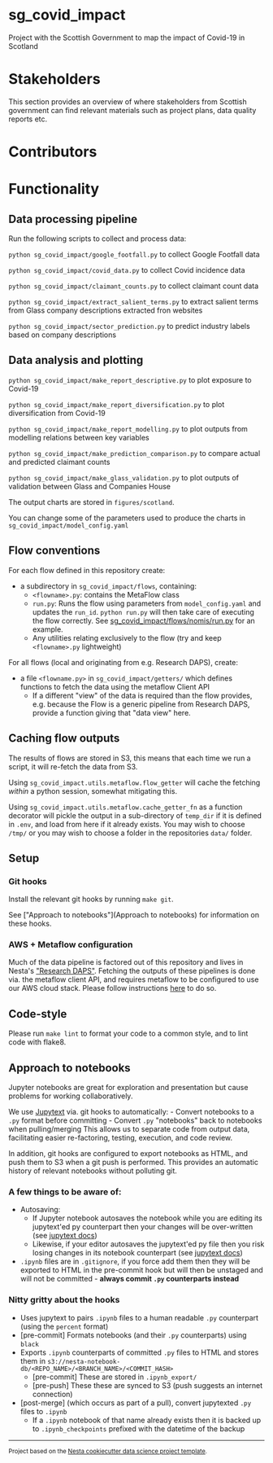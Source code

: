 sg_covid_impact
===============

Project with the Scottish Government to map the impact of Covid-19 in Scotland

# Stakeholders

This section provides an overview of where stakeholders from Scottish government can find relevant materials such as project plans, data quality reports etc.

# Contributors

# Functionality

## Data processing pipeline

Run the following scripts to collect and process data:

`python sg_covid_impact/google_footfall.py` to collect Google Footfall data

`python sg_covid_impact/covid_data.py` to collect Covid incidence data

`python sg_covid_impact/claimant_counts.py` to collect claimant count data

`python sg_covid_impact/extract_salient_terms.py` to extract salient terms from Glass company descriptions extracted fron  websites

`python sg_covid_impact/sector_prediction.py` to predict industry labels based on company descriptions

## Data analysis and plotting

`python sg_covid_impact/make_report_descriptive.py` to plot exposure to Covid-19

`python sg_covid_impact/make_report_diversification.py` to plot diversification from Covid-19

`python sg_covid_impact/make_report_modelling.py` to plot outputs from modelling relations between key variables

`python sg_covid_impact/make_prediction_comparison.py` to compare actual and predicted claimant counts

`python sg_covid_impact/make_glass_validation.py` to plot outputs of validation between Glass and Companies House

The output charts are stored in `figures/scotland`.

You can change some of the parameters used to produce the charts in `sg_covid_impact/model_config.yaml`

## Flow conventions

For each flow defined in this repository create:

- a subdirectory in `sg_covid_impact/flows`, containing:
  - `<flowname>.py`: contains the MetaFlow class
  - `run.py`: Runs the flow using parameters from `model_config.yaml` and updates the `run_id`.
      `python run.py` will then take care of executing the flow correctly. See [sg_covid_impact/flows/nomis/run.py](nomis/run.py) for an example.
  - Any utilities relating exclusively to the flow (try and keep `<flowname>.py` lightweight)

For all flows (local and originating from e.g. Research DAPS), create:
- a file `<flowname.py>` in `sg_covid_impact/getters/` which defines functions to fetch the data using the metaflow Client API
  - If a different "view" of the data is required than the flow provides, e.g. because the Flow is a generic pipeline from Research DAPS, provide a function giving that "data view" here.

## Caching flow outputs

The results of flows are stored in S3, this means that each time we run a script, it will re-fetch the data from S3. 

Using `sg_covid_impact.utils.metaflow.flow_getter` will cache the fetching *within* a python session, somewhat mitigating this.

Using `sg_covid_impact.utils.metaflow.cache_getter_fn` as a function decorator will pickle the output in a sub-directory of `temp_dir` if it is defined in `.env`, and load from here if it already exists. You may wish to choose `/tmp/` or you may wish to choose a folder in the repositories `data/` folder.

## Setup

### Git hooks

Install the relevant git hooks by running `make git`.

See ["Approach to notebooks"](Approach to notebooks) for information on these hooks.

### AWS + Metaflow configuration

Much of the data pipeline is factored out of this repository and lives in Nesta's ["Research DAPS"](https://github.com/nestauk/research_daps).
Fetching the outputs of these pipelines is done via. the metaflow client API, and requires metaflow to be configured to use our AWS cloud stack. Please follow instructions [here](https://github.com/nestauk/research_daps#configuration) to do so.

## Code-style

Please run `make lint` to format your code to a common style, and to lint code with flake8.

## Approach to notebooks

Jupyter notebooks are great for exploration and presentation but cause problems for working collaboratively.

We use [Jupytext](https://jupytext.readthedocs.io/en/latest/) via. git hooks to automatically:
    - Convert notebooks to a `.py` format before committing
    - Convert `.py` "notebooks" back to notebooks when pulling/merging
This allows us to separate code from output data, facilitating easier re-factoring, testing, execution, and code review.
    
In addition, git hooks are configured to export notebooks as HTML, and push them to S3 when a git push is performed. This provides an automatic history of relevant notebooks without polluting git.

### A few things to be aware of:

- Autosaving: 
  - If Jupyter notebook autosaves the notebook while you are editing its jupytext'ed py counterpart then your changes will be over-written (see [jupytext docs](https://jupytext.readthedocs.io/en/latest/paired-notebooks.html#can-i-edit-a-notebook-simultaneously-in-jupyter-and-in-a-text-editor))
  - Likewise, if your editor autosaves the jupytext'ed py file then you risk losing changes in its notebook counterpart (see [jupytext docs](https://jupytext.readthedocs.io/en/latest/paired-notebooks.html#can-i-edit-a-notebook-simultaneously-in-jupyter-and-in-a-text-editor))
- `.ipynb` files are in `.gitignore`, if you force add them then they will be exported to HTML in the pre-commit hook but will then be unstaged and will not be committed - **always commit `.py` counterparts instead**

### Nitty gritty about the hooks

- Uses jupytext to pairs `.ipynb` files to a human readable `.py` counterpart (using the `percent` format)
- [pre-commit] Formats notebooks (and their `.py` counterparts) using `black`
- Exports `.ipynb` counterparts of committed `.py` files to HTML and stores them in `s3://nesta-notebook-db/<REPO_NAME>/<BRANCH_NAME>/<COMMIT_HASH>`
  - [pre-commit] These are stored in `.ipynb_export/`
  - [pre-push] These these are synced to S3 (push suggests an internet connection)
- [post-merge] (which occurs as part of a pull), convert jupytexted `.py` files to `.ipynb`
  - If a `.ipynb` notebook of that name already exists then it is backed up to `.ipynb_checkpoints` prefixed with the datetime of the backup

--------

<p><small>Project based on the <a target="_blank" href="https://github.com/nestauk/cookiecutter-data-science-nesta">Nesta cookiecutter data science project template</a>.</small></p>

